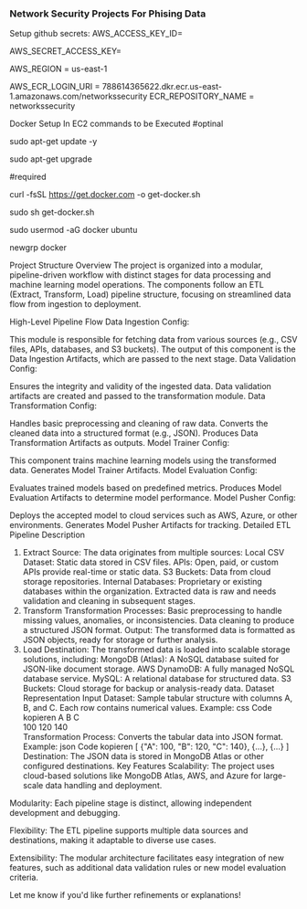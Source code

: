 ### Network Security Projects For Phising Data

Setup github secrets:
AWS_ACCESS_KEY_ID=

AWS_SECRET_ACCESS_KEY=

AWS_REGION = us-east-1

AWS_ECR_LOGIN_URI = 788614365622.dkr.ecr.us-east-1.amazonaws.com/networkssecurity
ECR_REPOSITORY_NAME = networkssecurity


Docker Setup In EC2 commands to be Executed
#optinal

sudo apt-get update -y

sudo apt-get upgrade

#required

curl -fsSL https://get.docker.com -o get-docker.sh

sudo sh get-docker.sh

sudo usermod -aG docker ubuntu

newgrp docker

Project Structure Overview
The project is organized into a modular, pipeline-driven workflow with distinct stages for data processing and machine learning model operations. The components follow an ETL (Extract, Transform, Load) pipeline structure, focusing on streamlined data flow from ingestion to deployment.

High-Level Pipeline Flow
Data Ingestion Config:

This module is responsible for fetching data from various sources (e.g., CSV files, APIs, databases, and S3 buckets).
The output of this component is the Data Ingestion Artifacts, which are passed to the next stage.
Data Validation Config:

Ensures the integrity and validity of the ingested data.
Data validation artifacts are created and passed to the transformation module.
Data Transformation Config:

Handles basic preprocessing and cleaning of raw data.
Converts the cleaned data into a structured format (e.g., JSON).
Produces Data Transformation Artifacts as outputs.
Model Trainer Config:

This component trains machine learning models using the transformed data.
Generates Model Trainer Artifacts.
Model Evaluation Config:

Evaluates trained models based on predefined metrics.
Produces Model Evaluation Artifacts to determine model performance.
Model Pusher Config:

Deploys the accepted model to cloud services such as AWS, Azure, or other environments.
Generates Model Pusher Artifacts for tracking.
Detailed ETL Pipeline Description
1. Extract
Source:
The data originates from multiple sources:
Local CSV Dataset: Static data stored in CSV files.
APIs: Open, paid, or custom APIs provide real-time or static data.
S3 Buckets: Data from cloud storage repositories.
Internal Databases: Proprietary or existing databases within the organization.
Extracted data is raw and needs validation and cleaning in subsequent stages.
2. Transform
Transformation Processes:
Basic preprocessing to handle missing values, anomalies, or inconsistencies.
Data cleaning to produce a structured JSON format.
Output:
The transformed data is formatted as JSON objects, ready for storage or further analysis.
3. Load
Destination:
The transformed data is loaded into scalable storage solutions, including:
MongoDB (Atlas): A NoSQL database suited for JSON-like document storage.
AWS DynamoDB: A fully managed NoSQL database service.
MySQL: A relational database for structured data.
S3 Buckets: Cloud storage for backup or analysis-ready data.
Dataset Representation
Input Dataset:
Sample tabular structure with columns A, B, and C. Each row contains numerical values.
Example:
css
Code kopieren
A   B   C  
100 120 140  
Transformation Process:
Converts the tabular data into JSON format.
Example:
json
Code kopieren
[
  {"A": 100, "B": 120, "C": 140},
  {...},
  {...}
]
Destination:
The JSON data is stored in MongoDB Atlas or other configured destinations.
Key Features
Scalability:
The project uses cloud-based solutions like MongoDB Atlas, AWS, and Azure for large-scale data handling and deployment.

Modularity:
Each pipeline stage is distinct, allowing independent development and debugging.

Flexibility:
The ETL pipeline supports multiple data sources and destinations, making it adaptable to diverse use cases.

Extensibility:
The modular architecture facilitates easy integration of new features, such as additional data validation rules or new model evaluation criteria.

Let me know if you'd like further refinements or explanations!